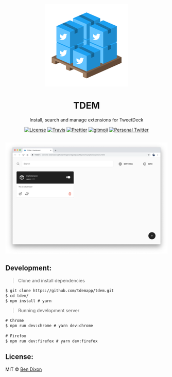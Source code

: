 <div align='center'>

  <a href='https://github.com/tdemapp/tdem/releases'>
    <img alt='TweetDeck Extension Manager' width='256px' src='./assets/icon-1024.png' />
  </a>

  <h1> TDEM </h1>
  <p> Install, search and manage extensions for TweetDeck </p>

  [![License](https://img.shields.io/badge/license-mit-blue.svg?longCache=true&style=for-the-badge)](https://github.com/tdemapp/TDEM/blob/webpack/LICENSE) 
  [![Travis](https://img.shields.io/travis/tdemapp/TDEM/webpack.svg?style=for-the-badge)](https://travis-ci.org/tdemapp/TDEM) 
  [![Prettier](https://img.shields.io/badge/code--style-%20prettier-c596c7.svg?longCache=true&style=for-the-badge)](https://prettier.io/) 
  [![gitmoji](https://img.shields.io/badge/gitmoji-%20%F0%9F%98%9C%20%F0%9F%98%8D-FFDD67.svg?longCache=true&style=for-the-badge)](https://gitmoji.carloscuesta.me/) 
  [![Personal Twitter](https://img.shields.io/badge/-@nurodev-03A9F4.svg?logo=twitter&logoColor=white&longCache=true&style=for-the-badge)](https://twitter.com/nurodev)

  <br />
</div>

<img alt='Screenshot' src='./assets/screenshot.png' />

## Development:

> Clone and install dependencies
```shell
$ git clone https://github.com/tdemapp/tdem.git
$ cd tdem/
$ npm install # yarn
```

> Running development server
```shell
# Chrome
$ npm run dev:chrome # yarn dev:chrome

# Firefox
$ npm run dev:firefox # yarn dev:firefox
```

## License:

MIT © [Ben Dixon](https://github.com/tdemapp/TDEM/blob/webpack/LICENSE)
